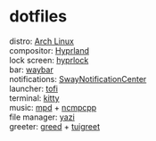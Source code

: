 # dotfiles
distro: [Arch Linux](https://archlinux.org/)<br>
compositor: [Hyprland](https://github.com/hyprwm/Hyprland)<br>
lock screen: [hyprlock](https://github.com/hyprwm/hyprlock)<br>
bar: [waybar](https://github.com/Alexays/Waybar)<br>
notifications: [SwayNotificationCenter](https://github.com/ErikReider/SwayNotificationCenter)<br>
launcher: [tofi](https://github.com/philj56/tofi)<br>
terminal: [kitty](https://github.com/kovidgoyal/kitty)<br>
music: [mpd](https://www.musicpd.org/) + [ncmpcpp](https://github.com/ncmpcpp/ncmpcpp)<br>
file manager: [yazi](https://github.com/sxyazi/yazi)<br>
greeter: [greed](https://git.sr.ht/~kennylevinsen/greetd) + [tuigreet](https://github.com/apognu/tuigreet)